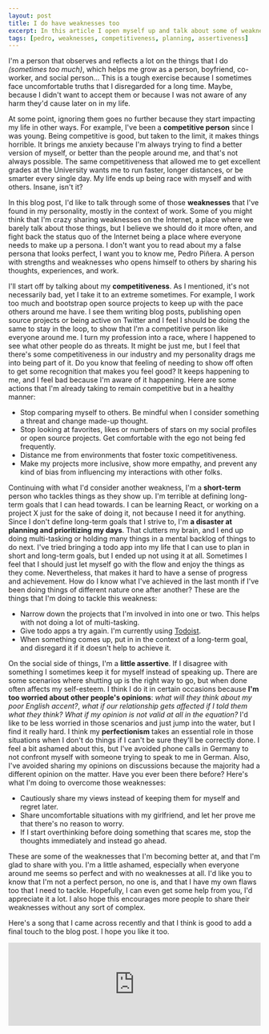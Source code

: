 ```yaml
---
layout: post
title: I do have weaknesses too
excerpt: In this article I open myself up and talk about some of weaknesses that have been with me for a long time and that I'm currently trying to overcome.
tags: [pedro, weaknesses, competitiveness, planning, assertiveness]
---
```


I'm a person that observes and reflects a lot on the things that I do *(sometimes too much)*, which helps me grow as a person, boyfriend, co-worker, and social person... This is a tough exercise because I sometimes face uncomfortable truths that I disregarded for a long time. Maybe, because I didn't want to accept them or because I was not aware of any harm they'd cause later on in my life. 

At some point, ignoring them goes no further because they start impacting my life in other ways. For example, I've been a **competitive person** since I was young. Being competitive is good, but taken to the limit, it makes things horrible. It brings me anxiety because I'm always trying to find a better version of myself, or better than the people around me, and that's not always possible. The same competitiveness that allowed me to get excellent grades at the University wants me to run faster, longer distances, or be smarter every single day. My life ends up being race with myself and with others. Insane, isn't it?

In this blog post, I'd like to talk through some of those **weaknesses** that I've found in my personality, mostly in the context of work. Some of you might think that I'm crazy sharing weaknesses on the Internet, a place where we barely talk about those things, but I believe we should do it more often, and fight back the status quo of the Internet being a place where everyone needs to make up a persona. I don't want you to read about my a false persona that looks perfect, I want you to know me, Pedro Piñera. A person with strengths and weaknesses who opens himself to others by sharing his thoughts, experiences, and work.

I'll start off by talking about my **competitiveness**. As I mentioned, it's not necessarily bad, yet I take it to an extreme sometimes. For example, I work too much and bootstrap open source projects to keep up with the pace others around me have. I see them writing blog posts, publishing open source projects or being active on Twitter and I feel I should be doing the same to stay in the loop, to show that I'm a competitive person like everyone around me. I turn my profession into a race, where I happened to see what other people do as threats. It might be just me, but I feel that there's some competitiveness in our industry and my personality drags me into being part of it. Do you know that feeling of needing to show off often to get some recognition that makes you feel good? It keeps happening to me, and I feel bad because I'm aware of it happening. Here are some actions that I'm already taking to remain competitive but in a healthy manner:

- Stop comparing myself to others. Be mindful when I consider something a threat and change made-up thought.
- Stop looking at favorites, likes or numbers of stars on my social profiles or open source projects. Get comfortable with the ego not being fed frequently.
- Distance me from environments that foster toxic competitiveness. 
- Make my projects more inclusive, show more empathy, and prevent any kind of bias from influencing my interactions with other folks.

Continuing with what I'd consider another weakness, I'm a **short-term** person who tackles things as they show up. I'm terrible at defining long-term goals that I can head towards. I can be learning React, or working on a project X just for the sake of doing it, not because I need it for anything. Since I don't define long-term goals that I strive to, I'm **a disaster at planning and prioritizing my days**. That clutters my brain, and I end up doing multi-tasking or holding many things in a mental backlog of things to do next. I've tried bringing a todo app into my life that I can use to plan in short and long-term  goals, but I ended up not using it at all. Sometimes I feel that I should just let myself go with the flow and enjoy the things as they come. Nevertheless, that makes it hard to have a sense of progress and achievement. How do I know what I've achieved in the last month if I've been doing things of different nature one after another? These are the things that I'm doing to tackle this weakness:

- Narrow down the projects that I'm involved in into one or two. This helps with not doing a lot of multi-tasking.
- Give todo apps a try again. I'm currently using [Todoist](https://todoist.com).
- When something comes up, put in in the context of a long-term goal, and disregard it if it doesn't help to achieve it.

On the social side of things, I'm a **little assertive**. If I disagree with something I sometimes keep it for myself instead of speaking up. There are some scenarios where shutting up is the right way to go, but when done often affects my self-esteem. I think I do it in certain occasions because **I'm too worried about other people's opinions**: *what will they think about my poor English accent?*, *what if our relationship gets affected if I told them what they think?* *What if my opinion is not valid at all in the equation?* I'd like to be less worried in those scenarios and just jump into the water, but I find it really hard. I think my **perfectionism** takes an essential role in those situations when I don't do things if I can't be sure they'll be correctly done. I feel a bit ashamed about this, but I've avoided phone calls in Germany to not confront myself with someone trying to speak to me in German. Also, I've avoided sharing my opinions on discussions because the majority had a different opinion on the matter. Have you ever been there before? Here's what I'm doing to overcome those weaknesses:

- Cautiously share my views instead of keeping them for myself and regret later.
- Share uncomfortable situations with my girlfriend, and let her prove me that there's no reason to worry.
- If I start overthinking before doing something that scares me, stop the thoughts immediately and instead go ahead.

These are some of the weaknesses that I'm becoming better at, and that I'm glad to share with you. I'm a little ashamed, especially when everyone around me seems so perfect and with no weaknesses at all. I'd like you to know that I'm not a perfect person, no one is, and that I have my own flaws too that I need to tackle. Hopefully, I can even get some help from you, I'd appreciate it a lot. I also hope this encourages more people to share their weaknesses without any sort of complex.

Here's a song that I came across recently and that I think is good to add a final touch to the blog post. I hope you like it too.

<iframe width="100%" height="166" scrolling="no" frameborder="no" allow="autoplay" src="https://w.soundcloud.com/player/?url=https%3A//api.soundcloud.com/tracks/232952686&color=%23ff5500&auto_play=false&hide_related=false&show_comments=true&show_user=true&show_reposts=false&show_teaser=true"></iframe>